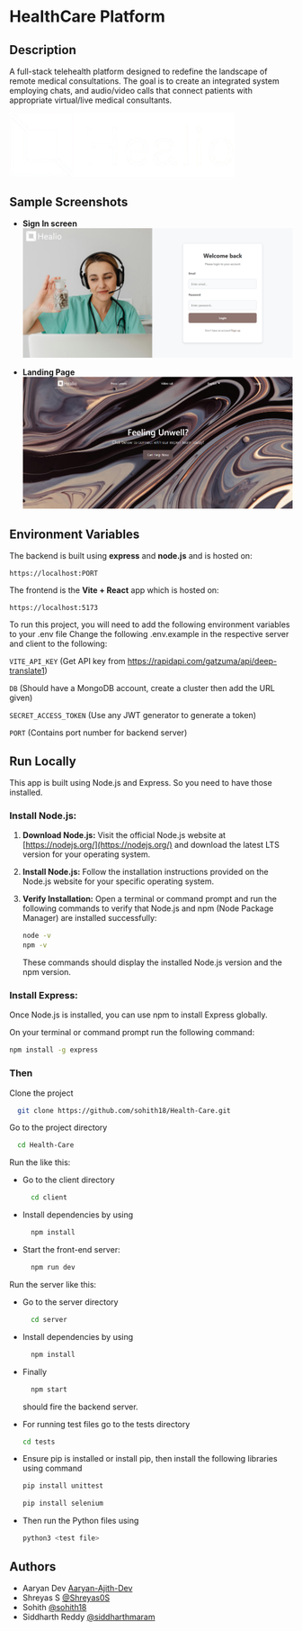 
# HealthCare Platform

## Description
A full-stack telehealth platform designed to redefine the landscape
of remote medical consultations. The goal is to create an integrated system employing chats, and audio/video calls that connect patients with appropriate virtual/live medical consultants.

<img src="client/public/logo.png" alt="Helio Logo" width="400"/>



## Sample Screenshots

- **Sign In screen**  
  ![Sign In screen](client/public/photo_1.png)

- **Landing Page**  
  ![Landing Page](client/public/photo_2.png)




## Environment Variables

The backend is built using **express** and **node.js** and is hosted on: 
```plaintext
https://localhost:PORT
```
The frontend is the **Vite + React** app which is hosted on:
```plaintext
https://localhost:5173
```
To run this project, you will need to add the following environment variables to your .env file
Change the following .env.example in the respective server and client to the following:

`VITE_API_KEY` (Get API key from https://rapidapi.com/gatzuma/api/deep-translate1)

`DB` (Should have a MongoDB account, create a cluster then add the URL given)

`SECRET_ACCESS_TOKEN`    (Use any JWT generator to generate a token)

`PORT` (Contains port number for backend server)




## Run Locally

This app is built using Node.js and Express. So you need to have those installed.

### Install Node.js:

1. **Download Node.js:**
    Visit the official Node.js website at [https://nodejs.org/](https://nodejs.org/) and download the latest LTS version for your operating system.

2. **Install Node.js:**
    Follow the installation instructions provided on the Node.js website for your specific operating system.

3. **Verify Installation:**
    Open a terminal or command prompt and run the following commands to verify that Node.js and npm (Node Package Manager) are installed successfully:
    ```bash
    node -v
    npm -v
    ```
    These commands should display the installed Node.js version and the npm version.

### Install Express:

Once Node.js is installed, you can use npm to install Express globally.

On your terminal or command prompt run the following command:

```bash
npm install -g express
```
### Then

Clone the project

```bash
  git clone https://github.com/sohith18/Health-Care.git
```

Go to the project directory

```bash
  cd Health-Care
```
Run the like this:

- Go to the client directory

  ```bash
    cd client
  ```

- Install dependencies by using
  ```bash
    npm install
  ```
- Start the front-end server:
  ```bash
    npm run dev
  ```
Run the server like this:

- Go to the server directory

  ```bash
    cd server
  ```

- Install dependencies by using
  ```bash
    npm install
  ```
- Finally
  ```bash
    npm start
  ``` 
  should fire the backend server.
- For running test files go to the tests directory
  ```bash
  cd tests
  ```
- Ensure pip is installed or install pip, then install the following libraries using command
  ```bash
  pip install unittest
  ```
  ```bash
  pip install selenium
  ```
- Then run the Python files using
  ```bash
  python3 <test file>
  ```


## Authors

- Aaryan Dev [Aaryan-Ajith-Dev](https://github.com/Aaryan-Ajith-Dev)
- Shreyas S [@Shreyas0S](https://www.github.com/Shreyas0S)
- Sohith [@sohith18](https://github.com/sohith18)
- Siddharth Reddy [@siddharthmaram](https://github.com/siddharthmaram)
